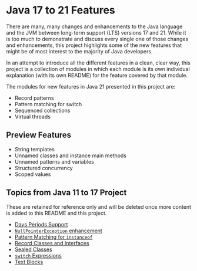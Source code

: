 # Java 17 to 21 Features

There are many, many changes and enhancements to the Java language
and the JVM between long-term support (LTS) versions 17 and 21.
While it is too much to demonstrate and discuss every single one of
those changes and enhancements, this project highlights some of the
new features that might be of most interest to the majority of Java
developers.

In an attempt to introduce all the different features in a clean,
clear way, this project is a collection of modules in which each
module is its own individual explanation (with its own README) for
the feature covered by that module.

The modules for new features in Java 21 presented in this project
are:

* Record patterns
* Pattern matching for switch
* Sequenced collections
* Virtual threads

## Preview Features

* String templates
* Unnamed classes and instance main methods
* Unnamed patterns and variables
* Structured concurrency
* Scoped values

## Topics from Java 11 to 17 Project

These are retained for reference only and will be deleted once more
content is added to this README and this project.

* [Days Periods Support](days-periods/README.md)
* [`NullPointerException` enhancement](nullpointerexception-enhancement/README.md)
* [Pattern Matching for `instanceof`](pattern-matching-instanceof/README.md)
* [Record Classes and Interfaces](records/README.md)
* [Sealed Classes](sealed-classes/README.md)
* [`switch` Expressions](switch-expressions/README.md)
* [Text Blocks](text-blocks/README.md)
